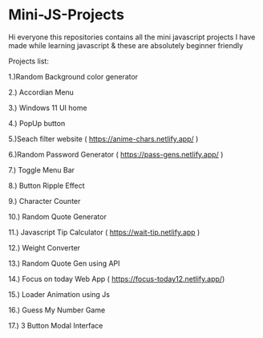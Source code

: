 # Mini-JS-Projects

Hi everyone this repositories contains all the mini javascript projects I have made while learning javascript & these are absolutely beginner friendly


Projects list:

1.)Random Background color generator

2.) Accordian Menu 

3.) Windows 11 UI home

4.) PopUp button

5.)Seach filter website ( https://anime-chars.netlify.app/ )

6.)Random Password Generator ( https://pass-gens.netlify.app/ )

7.) Toggle Menu Bar

8.) Button Ripple Effect

9.) Character Counter 

10.) Random Quote Generator 

11.) Javascript Tip Calculator ( https://wait-tip.netlify.app )

12.) Weight Converter

13.) Random Quote Gen using API

14.) Focus on today Web App ( https://focus-today12.netlify.app/)

15.) Loader Animation using Js

16.) Guess My Number Game 

17.) 3 Button Modal Interface
